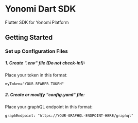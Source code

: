 # Yonomi Dart SDK

Flutter SDK for Yonomi Platform

## Getting Started

###  Set up Configuration Files

##### 1. Create ".env" file (Do not check-in!):

  Place your token in this format:

  `myToken="YOUR-BEARER-TOKEN"`

##### 2. Create or modify "config.yaml" file:

  Place your graphQL endpoint in this format:

  `graphEndpoint: "https://YOUR-GRAPHQL-ENDPOINT-HERE/graphql"`